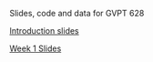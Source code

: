 Slides, code and data for GVPT 628

[Introduction slides](https://neilblund.github.io/GVPT628Fall2025/Slides/Slides_00_Introduction.html)

[Week 1 Slides](https://neilblund.github.io/GVPT628Fall2025/Slides/Slides_01_CHES.html#/title-slide)
